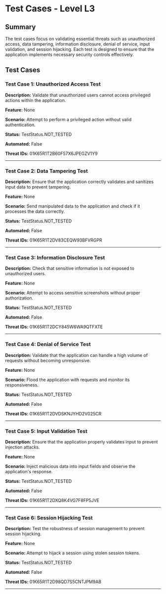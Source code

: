 # Test Cases - Level L3

## Summary

The test cases focus on validating essential threats such as unauthorized access, data tampering, information disclosure, denial of service, input validation, and session hijacking. Each test is designed to ensure that the application implements necessary security controls effectively.

## Test Cases

### Test Case 1: Unauthorized Access Test

**Description:** Validate that unauthorized users cannot access privileged actions within the application.

**Feature:** None

**Scenario:** Attempt to perform a privileged action without valid authentication.

**Status:** TestStatus.NOT_TESTED

**Automated:** False

**Threat IDs:** 01K65R1T2B60F57X6JPEGZV1Y9

---

### Test Case 2: Data Tampering Test

**Description:** Ensure that the application correctly validates and sanitizes input data to prevent tampering.

**Feature:** None

**Scenario:** Send manipulated data to the application and check if it processes the data correctly.

**Status:** TestStatus.NOT_TESTED

**Automated:** False

**Threat IDs:** 01K65R1T2DV83CEQW93BFVRGPR

---

### Test Case 3: Information Disclosure Test

**Description:** Check that sensitive information is not exposed to unauthorized users.

**Feature:** None

**Scenario:** Attempt to access sensitive screenshots without proper authorization.

**Status:** TestStatus.NOT_TESTED

**Automated:** False

**Threat IDs:** 01K65R1T2DCY845W6WA9QTFXTE

---

### Test Case 4: Denial of Service Test

**Description:** Validate that the application can handle a high volume of requests without becoming unresponsive.

**Feature:** None

**Scenario:** Flood the application with requests and monitor its responsiveness.

**Status:** TestStatus.NOT_TESTED

**Automated:** False

**Threat IDs:** 01K65R1T2DVDSKNJYHD2V025CR

---

### Test Case 5: Input Validation Test

**Description:** Ensure that the application properly validates input to prevent injection attacks.

**Feature:** None

**Scenario:** Inject malicious data into input fields and observe the application's response.

**Status:** TestStatus.NOT_TESTED

**Automated:** False

**Threat IDs:** 01K65R1T2DXQ8K4VG7F8FP5JVE

---

### Test Case 6: Session Hijacking Test

**Description:** Test the robustness of session management to prevent session hijacking.

**Feature:** None

**Scenario:** Attempt to hijack a session using stolen session tokens.

**Status:** TestStatus.NOT_TESTED

**Automated:** False

**Threat IDs:** 01K65R1T2D98QD7S5CNTJPM9AB

---

